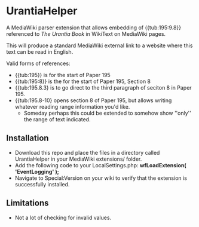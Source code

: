 # UrantiaHelper
A MediaWiki parser extension that allows embedding of {{tub:195:9.8}} referenced to *The Urantia Book* in WikiText on MediaWiki pages.

This will produce a standard MediaWiki external link to a website where this text can be read in English.

Valid forms of references:
* {{tub:195}} is for the start of Paper 195
* {{tub:195:8}} is the for the start of Paper 195, Section 8
* {{tub:195.8.3} is to go direct to the third paragraph of seciton 8 in Paper 195.
* {{tub:195.8-10} opens section 8 of Paper 195, but allows writing whatever reading range information you'd like.
   * Someday perhaps this could be extended to somehow show ''only'' the range of text indicated.

Installation
------------
* Download this repo and place the files in a directory called UrantiaHelper in your MediaWiki extensions/ folder.
* Add the following code to your LocalSettings.php: **wfLoadExtension( 'EventLogging' );**
* Navigate to Special:Version on your wiki to verify that the extension is successfully installed.

Limitations
-----------
* Not a lot of checking for invalid values.
